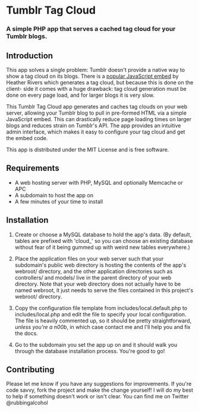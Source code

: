 Tumblr Tag Cloud
================
### A simple PHP app that serves a cached tag cloud for your Tumblr blogs.

Introduction
------------
This app solves a single problem: Tumblr doesn't provide a native way to show a
tag cloud on its blogs. There is a [popular JavaScript embed][1] by Heather
Rivers which generates a tag cloud, but because this is done on the client-
side it comes with a huge drawback: tag cloud generation must be done on every
page load, and for larger blogs it is very slow.

This Tumblr Tag Cloud app generates and caches tag clouds on your web server,
allowing your Tumblr blog to pull in pre-formed HTML via a simple JavaScript
embed. This can drastically reduce page loading times on larger blogs and
reduces strain on Tumblr's API. The app provides an intuitive admin interface,
which makes it easy to configure your tag cloud and get the embed code.

This app is distributed under the MIT License and is free software.


Requirements
------------
* A web hosting server with PHP, MySQL and optionally Memcache or APC
* A subdomain to host the app on
* A few minutes of your time to install


Installation
------------
1. Create or choose a MySQL database to hold the app's data. (By default,
tables are prefixed with 'cloud_' so you can choose an existing database without
fear of it being gummed up with weird new tables everywhere.)

2. Place the application files on your web server such that your subdomain's
public web directory is hosting the contents of the app's webroot/ directory,
and the other application directories such as controllers/ and models/ live in
the parent directory of your web directory. Note that your web directory
does not actually have to be named webroot, it just needs to serve the files
contained in this project's webroot/ directory.

3. Copy the configuration file template from includes/local.default.php to
includes/local.php and edit the file to specify your local configuration. The
file is heavily commented up, so it should be pretty straightforward, _unless
you're a n00b_, in which case contact me and I'll help you and fix the docs.

4. Go to the subdomain you set the app up on and it should walk you through
the database installation process. You're good to go!


Contributing
------------
Please let me know if you have any suggestions for improvements. If you're code
savvy, fork the project and make the change yourself! I will do my best to help
if something doesn't work or isn't clear. You can find me on Twitter
@rubbingalcohol

[1]: http://rive.rs/projects/tumblr-tag-clouds
[2]: https://github.com/lyonbros/a-frame